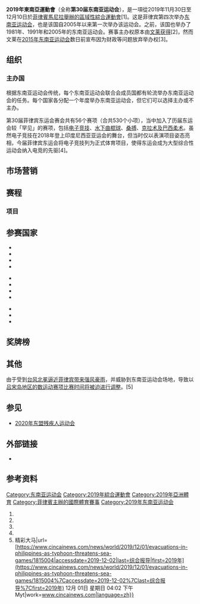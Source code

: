 **2019年東南亞運動會**（全称**第30届东南亚运动会**），是一項從2019年11月30日至12月10日於[菲律賓](https://zh.wikipedia.org/wiki/菲律賓 "wikilink")[馬尼拉舉辦的區域性綜合運動會](https://zh.wikipedia.org/wiki/馬尼拉 "wikilink")\[1\]。这是菲律宾第四次举办[东南亚运动会](../Page/东南亚运动会.md "wikilink")，也是该国自2005年以来第一次举办该运动会。之前，该国也举办了1981年、1991年和2005年的东南亚运动会。赛事主办权原本由[文莱获得](https://zh.wikipedia.org/wiki/文莱 "wikilink")\[2\]，然而文莱在[2015年东南亚运动会](../Page/2015年东南亚运动会.md "wikilink")数日前宣布因为财政等问题放弃举办权\[3\]。

## 组织

### 主办国

根据东南亚运动会传统，每个东南亚运动会联合会成员国都有轮流举办东南亚运动会的任务。每个国家各分配一个年度举办东南亚运动会，但它们可以选择主办或不主办。

第30届菲律宾东运会赛会共有56个赛项（合共530个小项），当中加入了历届东运会较「罕见」的赛项，包括[电子竞技](../Page/电子竞技.md "wikilink")、[水下曲棍球](https://zh.wikipedia.org/wiki/水下曲棍球 "wikilink")、[桑搏](../Page/桑搏.md "wikilink")、[克拉术及](../Page/克拉術.md "wikilink")[巴西柔术](../Page/巴西柔术.md "wikilink")。虽然电子竞技在2018年登上印度尼西亚亚运会的舞台，但当时仅以表演项目姿态亮相，今届菲律宾东运会将电子竞技列为正式体育项目，使得东运会成为大型综合性运动会纳入电竞的先驱\[4\]。

## 市场营销

## 赛程

### 项目

## 参赛国家

  -
  -
  -
  -
<!-- end list -->

  -
  -
  -
  -
<!-- end list -->

  -
  -
  -
## 奖牌榜

## 其他

由于受到[台风北冕逼近菲律宾带来强风豪雨](../Page/颱風北冕_\(2019年\).md "wikilink")，并威胁到东南亚运动会场地，导致以[吕宋岛地区的数运动赛项比赛时间将被迫进行调整](../Page/呂宋.md "wikilink")。\[5\]

## 参见

  - [2020年东盟残疾人运动会](https://zh.wikipedia.org/wiki/2020年东盟残疾人运动会 "wikilink")

## 外部链接

  -
## 参考资料

[Category:东南亚运动会](https://zh.wikipedia.org/wiki/Category:东南亚运动会 "wikilink") [Category:2019年綜合運動會](https://zh.wikipedia.org/wiki/Category:2019年綜合運動會 "wikilink") [Category:2019年亞洲體育](https://zh.wikipedia.org/wiki/Category:2019年亞洲體育 "wikilink") [Category:菲律賓主辦的國際體育賽事](https://zh.wikipedia.org/wiki/Category:菲律賓主辦的國際體育賽事 "wikilink") [Category:2019年东南亚运动会](https://zh.wikipedia.org/wiki/Category:2019年东南亚运动会 "wikilink")

1.
2.
3.
4.
5.   精彩大马|url=[https://www.cincainews.com/news/world/2019/12/01/evacuations-in-philippines-as-typhoon-threatens-sea-games/1815004|accessdate=2019-12-02|last=综合报导|first=2019年](https://www.cincainews.com/news/world/2019/12/01/evacuations-in-philippines-as-typhoon-threatens-sea-games/1815004%7Caccessdate=2019-12-02%7Clast=综合报导%7Cfirst=2019年) 12月 01日 星期日 04:02 下午 Myt|work=www.cincainews.com|language=zh}}